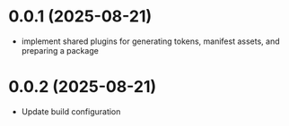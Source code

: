 # 0.0.1 (2025-08-21)
- implement shared plugins for generating tokens, manifest assets, and preparing a package

# 0.0.2 (2025-08-21)
- Update build configuration